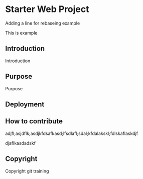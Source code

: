 # Starter Web Project

Adding a line for rebaseing example

This is example

## Introduction

Introduction

## Purpose

Purpose

## Deployment

## How to contribute


adjfl;asjdflk;asdjkfdsafkasd;lfsdlafl;sdal;kfdalakskl;fdlskaflaskdjf

djaflkasdadskf

## Copyright

Copyright git training